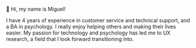 👋 Hi, my name is Miguel!

I have 4 years of experience in customer service and technical support, and a BA in psychology. I really enjoy helping others and making their lives easier. My passion for technology and psychology has led me to UX research, a field that I look forward transitioning into.  

<!---
miguelac123/miguelac123 is a ✨ special ✨ repository because its `README.md` (this file) appears on your GitHub profile.
You can click the Preview link to take a look at your changes.
--->
